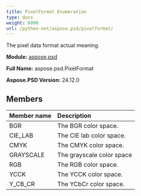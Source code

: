 ```yaml
---
title: PixelFormat Enumeration
type: docs
weight: 6090
url: /python-net/aspose.psd/pixelformat/
---
```


The pixel data format actual meaning.

**Module:** [aspose.psd](/psd/python-net/aspose.psd/)

**Full Name:** aspose.psd.PixelFormat

**Aspose.PSD Version:** 24.12.0

## **Members**
| **Member name** | **Description** |
| :- | :- |
| BGR | The BGR color space. |
| CIE_LAB | The CIE lab color space. |
| CMYK | The CMYK color space. |
| GRAYSCALE | The grayscale color space |
| RGB | The RGB color space. |
| YCCK | The YCCK color space. |
| Y_CB_CR | The YCbCr color space. |
